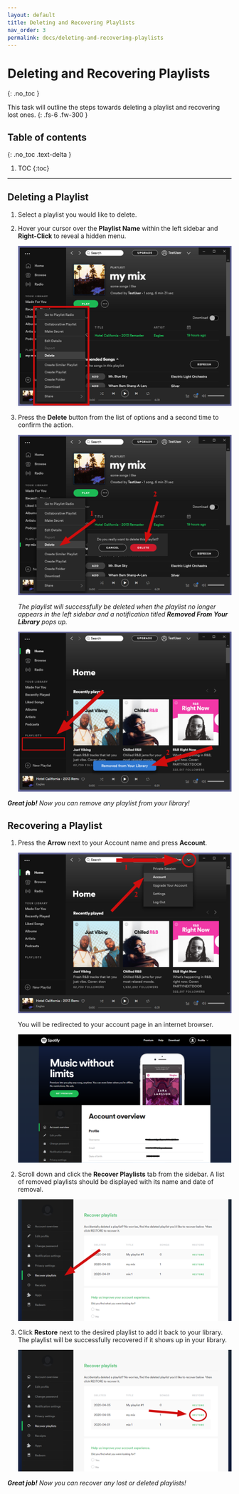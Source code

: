 ```yaml
---
layout: default
title: Deleting and Recovering Playlists
nav_order: 3
permalink: docs/deleting-and-recovering-playlists
---
```


# Deleting and Recovering Playlists
{: .no_toc }


This task will outline the steps towards deleting a playlist and recovering lost ones.
{: .fs-6 .fw-300 }

## Table of contents
{: .no_toc .text-delta }

1. TOC
{:toc}

---

## Deleting a Playlist

1. Select a playlist you would like to delete.

2. Hover your cursor over the **Playlist Name** within the left sidebar and **Right-Click** to reveal a hidden menu.

    ![PlaylistMenu](https://github.com/kanmatthew/Matt-test-docs/blob/gh-pages/assets/images/delete-menu.png?raw=true "Playlist Menu")

3. Press the **Delete** button from the list of options and a second time to confirm the action.

    ![DeleteConfirm](https://github.com/kanmatthew/Matt-test-docs/blob/gh-pages/assets/images/delete-confirm.png?raw=true "Delete Confirm")

    *The playlist will successfully be deleted when the playlist no longer appears in the left sidebar and a notification titled **Removed From Your Library** pops up.*

    ![DeleteSuccess](https://github.com/kanmatthew/Matt-test-docs/blob/gh-pages/assets/images/removed-from-library2.png?raw=true "Deleted Successfully")
    
***Great job!** Now you can remove any playlist from your library!*




## Recovering a Playlist

1. Press the **Arrow** next to your Account name and press **Account**.

    ![AccountMenu](https://github.com/kanmatthew/Matt-test-docs/blob/gh-pages/assets/images/account-menu2.png?raw=true "Account Menu")

    You will be redirected to your account page in an internet browser.

    ![AccountPage](https://github.com/kanmatthew/Matt-test-docs/blob/gh-pages/assets/images/account-page.PNG?raw=true "Account Page")

2. Scroll down and click the **Recover Playlists** tab from the sidebar. A list of removed playlists should be displayed with its name and date of removal.

    ![RecoverPage](https://github.com/kanmatthew/Matt-test-docs/blob/gh-pages/assets/images/recover-page.PNG?raw=true "Recover Page")

3. Click **Restore** next to the desired playlist to add it back to your library. The playlist will be successfully recovered if it shows up in your library.

    ![RecoverPlaylist](https://github.com/kanmatthew/Matt-test-docs/blob/gh-pages/assets/images/recover-playlist.PNG?raw=true "Recover the Playlist")

***Great job!** Now you can recover any lost or deleted playlists!*
